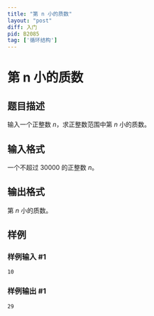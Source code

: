 ```yaml
---
title: "第 n 小的质数"
layout: "post"
diff: 入门
pid: B2085
tag: ['循环结构']
---
```

# 第 n 小的质数
## 题目描述

输入一个正整数 $n$，求正整数范围中第 $n$ 小的质数。
## 输入格式

一个不超过 $30000$ 的正整数 $n$。
## 输出格式

第 $n$ 小的质数。
## 样例

### 样例输入 #1
```
10

```
### 样例输出 #1
```
29
```
